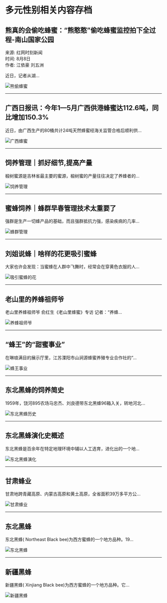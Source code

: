# 多元性别相关内容存档

## 熊真的会偷吃蜂蜜：“熊憨憨”偷吃蜂蜜监控拍下全过程-南山国家公园

来源: 红网时刻新闻  
时间: 8月8日  
作者: 江依豪 刘五洲  

近日，记者从湖...

![熊偷蜂蜜](https://www.zhfengmi.com/uploadfile/2022/0810/20220810052219935.png)

---

## 广西日报讯：今年1—5月广西供港蜂蜜达112.6吨，同比增加150.3%

近日，由广西生产的80桶共计24吨天然蜂蜜经海关监管合格后顺利供...

![广西蜂蜜](https://www.zhfengmi.com/uploadfile/2022/0718/20220718091728654.jpeg)

---

## 饲养管理｜抓好细节,提高产量

椴树蜜源是吉林省最主要的蜜源，椴树蜜的产量往往决定了养蜂者的...

![饲养管理](https://www.zhfengmi.com/img_top/2019/03/30/8050d8664004739eb72b35ae862bcb3b.jpeg)

---

## 蜜蜂饲养｜蜂群早春管理技术太重要了

强群是生产一切蜂产品的基础，而且强群抵抗力强，感染疾病的几率...

![蜂群管理](https://www.zhfengmi.com/img_top/2019/03/30/3e363e78f4d2f3cc30b57fa8d3a8d74e.jpeg)

---

## 刘姐说蜂｜啥样的花更吸引蜜蜂

大家也许会发现：当蜜蜂在人群中飞舞时，经常会在穿黄色衣服的人...

![吸引蜜蜂的花](https://www.zhfengmi.com/img_top/2019/03/30/8ea57db9ae4bb2b264a6b31e6441b7f8.jpeg)

---

## 老山里的养蜂祖师爷

老山里养蜂祖师爷 俞红生《老山里蜂蜜》专访 记者：“养蜂...

![养蜂祖师爷](https://www.zhfengmi.com/uploadfile/2019/0107/20190107044915923.jpg)

---

## “蜂王”的“甜蜜事业”

在琳琅满目的展示厅里，江苏溧阳市山涧源蜂蜜养殖专业合作社的“...

![蜂王事业](https://www.zhfengmi.com/uploadfile/2016/0404/20160404115347790.png)

---

## 东北黑蜂的饲养简史

1959年，饶河895农场马忠杰、刘良德带东北黑蜂96箱入关，转地河北...

![东北黑蜂历史](https://www.zhfengmi.com/uploadfile/2016/1205/20161205014500256.png)

---

## 东北黑蜂演化史概述

东北黑蜂是百余年在特定地理环境中辅以人工选育，进化出的一个地...

![东北黑蜂演化](https://www.zhfengmi.com/uploadfile/2019/0608/20190608015715494.jpg)

---

## 甘肃蜂业

甘肃地跨青藏高原、内蒙古高原和黄土高原，全省面积39万多平方公...

![甘肃蜂业](https://www.zhfengmi.com/uploadfile/2019/0617/20190617072620659.png)

---

## 东北黑蜂

东北黑蜂( Northeast Black bee)为西方蜜蜂的一个地方品种。19...

![东北黑蜂](https://www.zhfengmi.com/uploadfile/2016/1205/20161205031341858.jpg)

---

## 新疆黑蜂

新疆黑蜂( Xinjiang Black bee)为西方蜜蜂的一个地方品种。它...

![新疆黑蜂](https://www.zhfengmi.com/uploadfile/2016/1205/20161205014500256.png)
